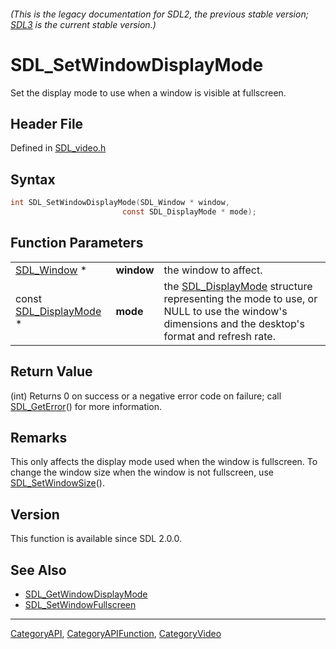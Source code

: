 ###### (This is the legacy documentation for SDL2, the previous stable version; [SDL3](https://wiki.libsdl.org/SDL3/) is the current stable version.)
# SDL_SetWindowDisplayMode

Set the display mode to use when a window is visible at fullscreen.

## Header File

Defined in [SDL_video.h](https://github.com/libsdl-org/SDL/blob/SDL2/include/SDL_video.h)

## Syntax

```c
int SDL_SetWindowDisplayMode(SDL_Window * window,
                         const SDL_DisplayMode * mode);
```

## Function Parameters

|                                            |            |                                                                                                                                                                  |
| ------------------------------------------ | ---------- | ---------------------------------------------------------------------------------------------------------------------------------------------------------------- |
| [SDL_Window](SDL_Window) *                 | **window** | the window to affect.                                                                                                                                            |
| const [SDL_DisplayMode](SDL_DisplayMode) * | **mode**   | the [SDL_DisplayMode](SDL_DisplayMode) structure representing the mode to use, or NULL to use the window's dimensions and the desktop's format and refresh rate. |

## Return Value

(int) Returns 0 on success or a negative error code on failure; call
[SDL_GetError](SDL_GetError)() for more information.

## Remarks

This only affects the display mode used when the window is fullscreen. To
change the window size when the window is not fullscreen, use
[SDL_SetWindowSize](SDL_SetWindowSize)().

## Version

This function is available since SDL 2.0.0.

## See Also

- [SDL_GetWindowDisplayMode](SDL_GetWindowDisplayMode)
- [SDL_SetWindowFullscreen](SDL_SetWindowFullscreen)

----
[CategoryAPI](CategoryAPI), [CategoryAPIFunction](CategoryAPIFunction), [CategoryVideo](CategoryVideo)

